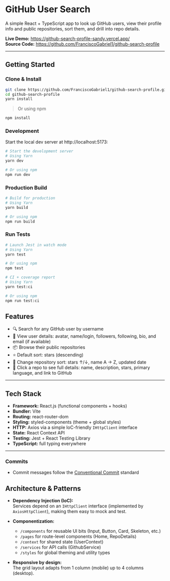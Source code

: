 # GitHub User Search

A simple React + TypeScript app to look up GitHub users, view their profile info and public repositories, sort them, and drill into repo details.

**Live Demo:** https://github-search-profile-sandy.vercel.app/  
**Source Code:** https://github.com/FranciscoGabriel1/github-search-profile

---

## Getting Started

### Clone & Install

```bash
git clone https://github.com/FranciscoGabriel1/github-search-profile.git
cd github-search-profile
yarn install
```
> Or using npm
```bash
npm install
```

### Development
Start the local dev server at http://localhost:5173:

```bash
# Start the development server
# Using Yarn
yarn dev

# Or using npm
npm run dev

```

### Production Build
```bash
# Build for production
# Using Yarn
yarn build

# Or using npm
npm run build

```

### Run Tests
```bash
# Launch Jest in watch mode
# Using Yarn
yarn test

# Or using npm
npm test

# CI + coverage report
# Using Yarn
yarn test:ci

# Or using npm
npm run test:ci


```

## Features

- 🔍 Search for any GitHub user by username  
- 👤 View user details: avatar, name/login, followers, following, bio, and email (if available)  
- 📦 Browse their public repositories  
- ⭐️ Default sort: stars (descending)  
- 🔄 Change repository sort: stars ↑/↓, name A → Z, updated date  
- 📄 Click a repo to see full details: name, description, stars, primary language, and link to GitHub  

---

## Tech Stack

- **Framework:** React.js (functional components + hooks)  
- **Bundler:** Vite  
- **Routing:** react-router-dom  
- **Styling:** styled-components (theme + global styles)  
- **HTTP:** Axios via a simple IoC-friendly `IHttpClient` interface  
- **State:** React Context API  
- **Testing:** Jest + React Testing Library  
- **TypeScript:** full typing everywhere  

---

### Commits
- Commit messages follow the [Conventional Commit](https://www.conventionalcommits.org/en/v1.0.0/#specification) standard

## Architecture & Patterns

- **Dependency Injection (IoC):**  
  Services depend on an `IHttpClient` interface (implemented by `AxiosHttpClient`), making them easy to mock and test.

- **Componentization:**  
  - `/components` for reusable UI bits (Input, Button, Card, Skeleton, etc.)  
  - `/pages` for route-level components (Home, RepoDetails)  
  - `/context` for shared state (UserContext)  
  - `/services` for API calls (GithubService)  
  - `/styles` for global theming and utility types

- **Responsive by design:**  
  The grid layout adapts from 1 column (mobile) up to 4 columns (desktop).
